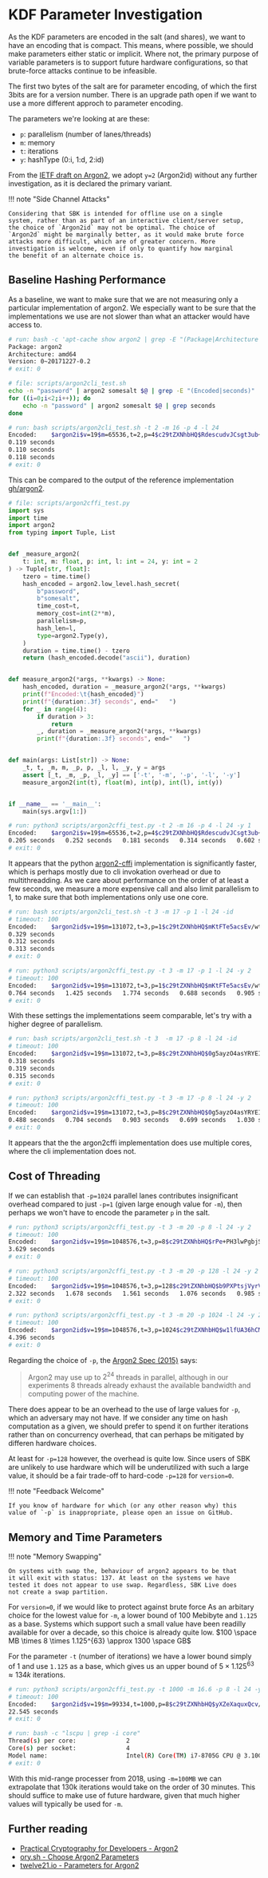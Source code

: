 # KDF Parameter Investigation

As the KDF parameters are encoded in the salt (and shares), we want to
have an encoding that is compact. This means, where possible, we
should make parameters either static or implicit. Where not, the
primary purpose of variable parameters is to support future hardware
configurations, so that brute-force attacks continue to be infeasible.

The first two bytes of the salt are for parameter encoding, of which
the first 3bits are for a version number. There is an upgrade path
open if we want to use a more different approch to parameter encoding.

The parameters we're looking at are these:

- `p`: parallelism (number of lanes/threads)
- `m`: memory
- `t`: iterations
- `y`: hashType (0:i, 1:d, 2:id)

From the [IETF draft on Argon2][href_ietf_argon2], we adopt `y=2`
(Argon2id) without any further investigation, as it is declared the
primary variant.

[href_ietf_argon2]: https://datatracker.ietf.org/doc/draft-irtf-cfrg-argon2/13/

!!! note "Side Channel Attacks"

    Considering that SBK is intended for offline use on a single
    system, rather than as part of an interactive client/server setup,
    the choice of `Argon2id` may not be optimal. The choice of
    `Argon2d` might be marginally better, as it would make brute force
    attacks more difficult, which are of greater concern. More
    investigation is welcome, even if only to quantify how marginal
    the benefit of an alternate choice is.


## Baseline Hashing Performance

As a baseline, we want to make sure that we are not measuring only a
particular implementation of argon2. We especially want to be sure
that the implementations we use are not slower than what an attacker
would have access to.

```bash
# run: bash -c 'apt-cache show argon2 | grep -E "(Package|Architecture|Version)"'
Package: argon2
Architecture: amd64
Version: 0~20171227-0.2
# exit: 0
```

```bash
# file: scripts/argon2cli_test.sh
echo -n "password" | argon2 somesalt $@ | grep -E "(Encoded|seconds)"
for ((i=0;i<2;i++)); do
    echo -n "password" | argon2 somesalt $@ | grep seconds
done
```

```bash
# run: bash scripts/argon2cli_test.sh -t 2 -m 16 -p 4 -l 24
Encoded:	$argon2i$v=19$m=65536,t=2,p=4$c29tZXNhbHQ$RdescudvJCsgt3ub+b+dWRWJTmaaJObG
0.119 seconds
0.110 seconds
0.118 seconds
# exit: 0
```

This can be compared to the output of the reference implementation [gh/argon2][href_gh_phc_argon2].

[href_gh_phc_argon2]: https://github.com/P-H-C/phc-winner-argon2#command-line-utility

```python
# file: scripts/argon2cffi_test.py
import sys
import time
import argon2
from typing import Tuple, List


def _measure_argon2(
    t: int, m: float, p: int, l: int = 24, y: int = 2
) -> Tuple[str, float]:
    tzero = time.time()
    hash_encoded = argon2.low_level.hash_secret(
        b"password",
        b"somesalt",
        time_cost=t,
        memory_cost=int(2**m),
        parallelism=p,
        hash_len=l,
        type=argon2.Type(y),
    )
    duration = time.time() - tzero
    return (hash_encoded.decode("ascii"), duration)


def measure_argon2(*args, **kwargs) -> None:
    hash_encoded, duration = _measure_argon2(*args, **kwargs)
    print(f"Encoded:\t{hash_encoded}")
    print(f"{duration:.3f} seconds", end="   ")
    for _ in range(4):
        if duration > 3:
            return
        _, duration = _measure_argon2(*args, **kwargs)
        print(f"{duration:.3f} seconds", end="   ")


def main(args: List[str]) -> None:
    _t, t, _m, m, _p, p, _l, l, _y, y = args
    assert [_t, _m, _p, _l, _y] == ['-t', '-m', '-p', '-l', '-y']
    measure_argon2(int(t), float(m), int(p), int(l), int(y))


if __name__ == '__main__':
    main(sys.argv[1:])
```

```bash
# run: python3 scripts/argon2cffi_test.py -t 2 -m 16 -p 4 -l 24 -y 1
Encoded:	$argon2i$v=19$m=65536,t=2,p=4$c29tZXNhbHQ$RdescudvJCsgt3ub+b+dWRWJTmaaJObG
0.205 seconds   0.252 seconds   0.181 seconds   0.314 seconds   0.602 seconds
# exit: 0
```

It appears that the python [argon2-cffi][href_pypi_argon2cffi]
implementation is significantly faster, which is perhaps mostly due to
cli invokation overhead or due to multithreadding. As we care about
performance on the order of at least a few seconds, we measure a more
expensive call and also limit parallelism to 1, to make sure that both
implementations only use one core.

[href_pypi_argon2cffi]: https://pypi.org/project/argon2-cffi/

```bash
# run: bash scripts/argon2cli_test.sh -t 3 -m 17 -p 1 -l 24 -id
# timeout: 100
Encoded:	$argon2id$v=19$m=131072,t=3,p=1$c29tZXNhbHQ$mKtFTe5acsEv/wtRdOwuOxxX2QmF8+hu
0.329 seconds
0.312 seconds
0.313 seconds
# exit: 0
```

```bash
# run: python3 scripts/argon2cffi_test.py -t 3 -m 17 -p 1 -l 24 -y 2
# timeout: 100
Encoded:	$argon2id$v=19$m=131072,t=3,p=1$c29tZXNhbHQ$mKtFTe5acsEv/wtRdOwuOxxX2QmF8+hu
0.764 seconds   1.425 seconds   1.774 seconds   0.688 seconds   0.905 seconds
# exit: 0
```

With these settings the implementations seem comparable, let's try
with a higher degree of parallelism.

```bash
# run: bash scripts/argon2cli_test.sh -t 3  -m 17 -p 8 -l 24 -id
# timeout: 100
Encoded:	$argon2id$v=19$m=131072,t=3,p=8$c29tZXNhbHQ$0g5ayzO4asYRYEIckSx6gB21upJ11Gih
0.318 seconds
0.319 seconds
0.315 seconds
# exit: 0
```

```bash
# run: python3 scripts/argon2cffi_test.py -t 3 -m 17 -p 8 -l 24 -y 2
# timeout: 100
Encoded:	$argon2id$v=19$m=131072,t=3,p=8$c29tZXNhbHQ$0g5ayzO4asYRYEIckSx6gB21upJ11Gih
0.488 seconds   0.704 seconds   0.903 seconds   0.699 seconds   1.030 seconds
# exit: 0
```

It appears that the the argon2cffi implementation does use multiple
cores, where the cli implementation does not.


## Cost of Threading

If we can establish that `-p=1024` parallel lanes contributes
insignificant overhead compared to just `-p=1` (given large enough
value for `-m`), then perhaps we won't have to encode the parameter `p`
in the salt.

```bash
# run: python3 scripts/argon2cffi_test.py -t 3 -m 20 -p 8 -l 24 -y 2
# timeout: 100
Encoded:	$argon2id$v=19$m=1048576,t=3,p=8$c29tZXNhbHQ$rPe+PH3lwPgbjSq65GVqTLxDkmSCtetd
3.629 seconds
# exit: 0
```

```bash
# run: python3 scripts/argon2cffi_test.py -t 3 -m 20 -p 128 -l 24 -y 2
# timeout: 100
Encoded:	$argon2id$v=19$m=1048576,t=3,p=128$c29tZXNhbHQ$b9PXPtsjVyrVQQLCK5+ZpQ0qzoAVX763
2.322 seconds   1.678 seconds   1.561 seconds   1.076 seconds   0.985 seconds
# exit: 0
```

```bash
# run: python3 scripts/argon2cffi_test.py -t 3 -m 20 -p 1024 -l 24 -y 2
# timeout: 100
Encoded:	$argon2id$v=19$m=1048576,t=3,p=1024$c29tZXNhbHQ$w1lfUA36hCMZgJ37QjHmkm5FTx4giq7G
4.396 seconds
# exit: 0
```

Regarding the choice of `-p`, the [Argon2 Spec (2015)][href_argon2_spec] says:

> Argon2 may use up to $`2^{24}`$ threads in parallel, although in our
> experiments 8 threads already exhaust the available bandwidth and
> computing power of the machine.

[href_argon2_spec]: https://www.password-hashing.net/argon2-specs.pdf

There does appear to be an overhead to the use of large values for
`-p`, which an adversary may not have. If we consider any time on hash
computation as a given, we should prefer to spend it on further
iterations rather than on concurrency overhead, that can perhaps be
mitigated by differen hardware choices.

At least for `-p=128` however, the overhead is quite low. Since users
of SBK are unlikely to use hardware which will be underutilized with
such a large value, it should be a fair trade-off to hard-code
`-p=128` for `version=0`.

!!! note "Feedback Welcome"

    If you know of hardware for which (or any other reason why) this
    value of `-p` is inappropriate, please open an issue on GitHub.


## Memory and Time Parameters

!!! note "Memory Swapping"

    On systems with swap the, behaviour of argon2 appears to be that
    it will exit with status: 137. At least on the systems we have
    tested it does not appear to use swap. Regardless, SBK Live does
    not create a swap partition.

For `version=0`, if we would like to protect against brute force As an
arbitary choice for the lowest value for `-m`, a lower bound of 100
Mebibyte and `1.125` as a base. Systems which support such a small
value have been readilly available for over a decade, so this choice
is already quite low.
$`100 \space MB \times 8 \times 1.125^{63} \approx 1300 \space GB`$

For the parameter `-t` (number of iterations) we have a lower bound
simply of 1 and use `1.125` as a base, which gives us an upper bound
of $`5 \times 1.125^{63} \approx 134k`$ iterations.

```bash
# run: python3 scripts/argon2cffi_test.py -t 1000 -m 16.6 -p 8 -l 24 -y 2
# timeout: 100
Encoded:	$argon2id$v=19$m=99334,t=1000,p=8$c29tZXNhbHQ$yXZeXaquxQcv/bLPKtfccNQyBZN/64rM
22.545 seconds
# exit: 0
```

```bash
# run: bash -c "lscpu | grep -i core"
Thread(s) per core:              2
Core(s) per socket:              4
Model name:                      Intel(R) Core(TM) i7-8705G CPU @ 3.10GHz
# exit: 0
```

With this mid-range processer from 2018, using `-m=100MB` we can
extrapolate that 130k iterations would take on the order of 30
minutes. This should suffice to make use of future hardware, given
that much higher values will typically be used for `-m`.


## Further reading

- [Practical Cryptography for Developers - Argon2](https://cryptobook.nakov.com/mac-and-key-derivation/argon2)
- [ory.sh - Choose Argon2 Parameters](https://www.ory.sh/choose-recommended-argon2-parameters-password-hashing/)
- [twelve21.io - Parameters for Argon2](https://www.twelve21.io/how-to-choose-the-right-parameters-for-argon2/)
